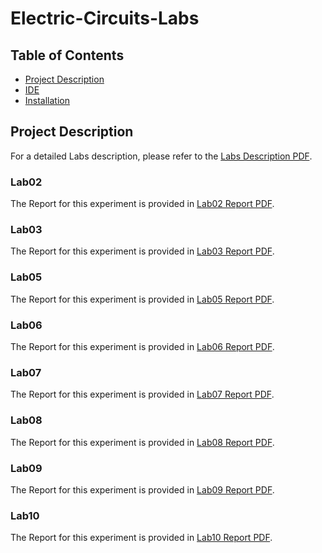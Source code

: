 # Electric-Circuits-Labs

## Table of Contents
- [Project Description](#project-description)
- [IDE](#ide)
- [Installation](#installation)

## Project Description
For a detailed Labs description, please refer to the [Labs Description PDF](./Electrical%20Lab%20ed2.pdf).

### Lab02
The Report for this experiment is provided in [Lab02 Report PDF](./گزارش%20کار%20آزمایش%۲۰%۲۰الک%20-%۲۰۹۹۳۱۰۶۱.pdf
).

### Lab03
The Report for this experiment is provided in [Lab03 Report PDF](./Lab01/CA_Lab_PostExp01.pdf).

### Lab05
The Report for this experiment is provided in [Lab05 Report PDF](./Lab01/CA_Lab_PostExp01.pdf).

### Lab06
The Report for this experiment is provided in [Lab06 Report PDF](./Lab01/CA_Lab_PostExp01.pdf).

### Lab07
The Report for this experiment is provided in [Lab07 Report PDF](./Lab01/CA_Lab_PostExp01.pdf).

### Lab08
The Report for this experiment is provided in [Lab08 Report PDF](./Lab01/CA_Lab_PostExp01.pdf).

### Lab09
The Report for this experiment is provided in [Lab09 Report PDF](./Lab01/CA_Lab_PostExp01.pdf).

### Lab10
The Report for this experiment is provided in [Lab10 Report PDF](./Lab01/CA_Lab_PostExp01.pdf).
